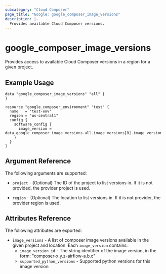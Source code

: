 ```yaml
---
subcategory: "Cloud Composer"
page_title: "Google: google_composer_image_versions"
description: |-
  Provides available Cloud Composer versions.
---
```


# google\_composer\_image\_versions

Provides access to available Cloud Composer versions in a region for a given project.

## Example Usage

```hcl
data "google_composer_image_versions" "all" {
}

resource "google_composer_environment" "test" {
  name   = "test-env"
  region = "us-central1"
  config {
    software_config {
      image_version = data.google_composer_image_versions.all.image_versions[0].image_version_id
    }
  }
}
```

## Argument Reference

The following arguments are supported:

* `project` - (Optional) The ID of the project to list versions in.
    If it is not provided, the provider project is used.

* `region` - (Optional) The location to list versions in.
    If it is not provider, the provider region is used.

## Attributes Reference

The following attributes are exported:

* `image_versions` - A list of composer image versions available in the given project and location. Each `image_version` contains:
  * `image_version_id` - The string identifier of the image version, in the form: "composer-x.y.z-airflow-a.b.c"
  * `supported_python_versions` - Supported python versions for this image version
